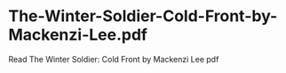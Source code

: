 # The-Winter-Soldier-Cold-Front-by-Mackenzi-Lee.pdf
Read The Winter Soldier: Cold Front by Mackenzi Lee pdf
